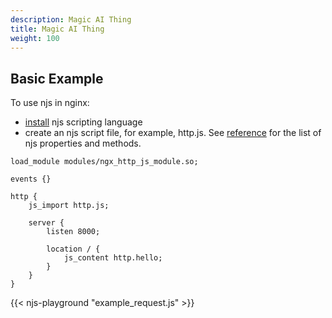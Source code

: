 ```yaml
---
description: Magic AI Thing
title: Magic AI Thing
weight: 100
---
```


## Basic Example
To use njs in nginx:
- [install](https://nginx.org/en/docs/njs/install.html) njs scripting language
- create an njs script file, for example, http.js. See [reference](Reference) for the list of njs properties and methods.

```nginx
load_module modules/ngx_http_js_module.so;

events {}

http {
    js_import http.js;

    server {
        listen 8000;

        location / {
            js_content http.hello;
        }
    }
}
```


{{< njs-playground "example_request.js" >}}